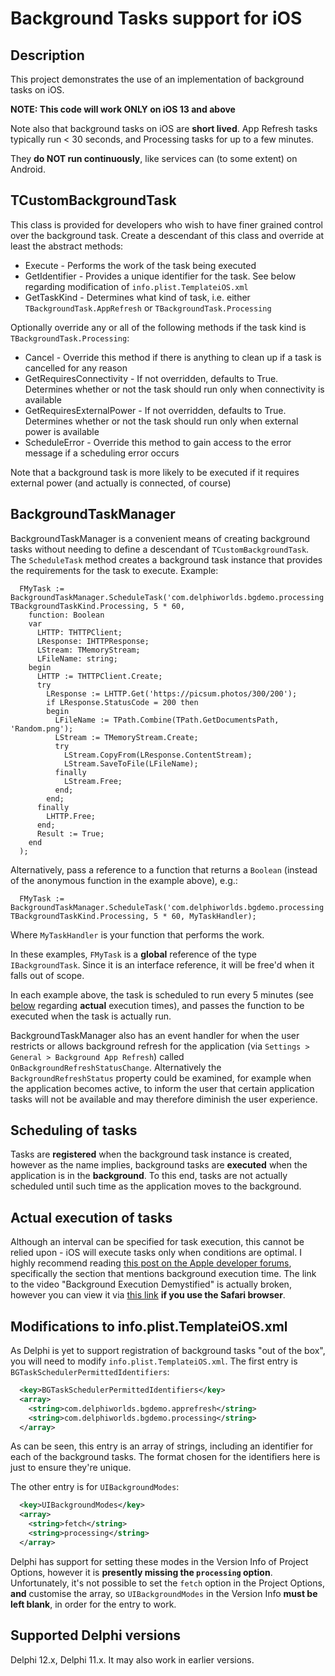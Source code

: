 # Background Tasks support for iOS

## Description

This project demonstrates the use of an implementation of background tasks on iOS.

**NOTE: This code will work ONLY on iOS 13 and above**

Note also that background tasks on iOS are **short lived**. App Refresh tasks typically run < 30 seconds, and Processing tasks for up to a few minutes.

They **do NOT run continuously**, like services can (to some extent) on Android.

## TCustomBackgroundTask

This class is provided for developers who wish to have finer grained control over the background task. Create a descendant of this class and override at least the abstract methods:

* Execute - Performs the work of the task being executed
* GetIdentifier - Provides a unique identifier for the task. See below regarding modification of `info.plist.TemplateiOS.xml`
* GetTaskKind - Determines what kind of task, i.e. either `TBackgroundTask.AppRefresh` or `TBackgroundTask.Processing`

Optionally override any or all of the following methods if the task kind is `TBackgroundTask.Processing`:

* Cancel - Override this method if there is anything to clean up if a task is cancelled for any reason
* GetRequiresConnectivity - If not overridden, defaults to True. Determines whether or not the task should run only when connectivity is available
* GetRequiresExternalPower - If not overridden, defaults to True. Determines whether or not the task should run only when external power is available
* ScheduleError - Override this method to gain access to the error message if a scheduling error occurs

Note that a background task is more likely to be executed if it requires external power (and actually is connected, of course)

## BackgroundTaskManager

BackgroundTaskManager is a convenient means of creating background tasks without needing to define a descendant of `TCustomBackgroundTask`. The `ScheduleTask` method creates a background task instance that provides the requirements for the task to execute. Example:

```delphi
  FMyTask := BackgroundTaskManager.ScheduleTask('com.delphiworlds.bgdemo.processing', TBackgroundTaskKind.Processing, 5 * 60,
    function: Boolean
    var
      LHTTP: THTTPClient;
      LResponse: IHTTPResponse;
      LStream: TMemoryStream;
      LFileName: string;
    begin
      LHTTP := THTTPClient.Create;
      try
        LResponse := LHTTP.Get('https://picsum.photos/300/200');
        if LResponse.StatusCode = 200 then
        begin
          LFileName := TPath.Combine(TPath.GetDocumentsPath, 'Random.png');
          LStream := TMemoryStream.Create;
          try
            LStream.CopyFrom(LResponse.ContentStream);
            LStream.SaveToFile(LFileName);
          finally
            LStream.Free;
          end;
        end;
      finally
        LHTTP.Free;
      end;
      Result := True;
    end
  );
```

Alternatively, pass a reference to a function that returns a `Boolean` (instead of the anonymous function in the example above), e.g.:

```delphi
  FMyTask := BackgroundTaskManager.ScheduleTask('com.delphiworlds.bgdemo.processing', TBackgroundTaskKind.Processing, 5 * 60, MyTaskHandler);
```

Where `MyTaskHandler` is your function that performs the work. 

In these examples, `FMyTask` is a **global** reference of the type `IBackgroundTask`. Since it is an interface reference, it will be free'd when it falls out of scope.

In each example above, the task is scheduled to run every 5 minutes (see [below](#actual-execution-of-tasks) regarding **actual** execution times), and passes the function to be executed when the task is actually run.

BackgroundTaskManager also has an event handler for when the user restricts or allows background refresh for the application (via `Settings > General > Background App Refresh`) called `OnBackgroundRefreshStatusChange`. Alternatively the `BackgroundRefreshStatus` property could be examined, for example when the application becomes active, to inform the user that certain application tasks will not be available and may therefore diminish the user experience. 

## Scheduling of tasks

Tasks are **registered** when the background task instance is created, however as the name implies, background tasks are **executed** when the application is in the **background**. To this end, tasks are not actually scheduled until such time as the application moves to the background. 

## Actual execution of tasks

Although an interval can be specified for task execution, this cannot be relied upon - iOS will execute tasks only when conditions are optimal. I highly recommend reading [this post on the Apple developer forums](https://forums.developer.apple.com/forums/thread/685525), specifically the section that mentions background execution time. The link to the video "Background Execution Demystified" is actually broken, however you can view it via [this link](https://devstreaming-cdn.apple.com/videos/wwdc/2020/10063/3/2E1C3BA0-2643-4330-A5B2-3A9878453987/master.m3u8) **if you use the Safari browser**.

## Modifications to info.plist.TemplateiOS.xml

As Delphi is yet to support registration of background tasks "out of the box", you will need to modify `info.plist.TemplateiOS.xml`. The first entry is `BGTaskSchedulerPermittedIdentifiers`:

```xml
  <key>BGTaskSchedulerPermittedIdentifiers</key>
  <array>
    <string>com.delphiworlds.bgdemo.apprefresh</string>
    <string>com.delphiworlds.bgdemo.processing</string>
  </array>
```

As can be seen, this entry is an array of strings, including an identifier for each of the background tasks. The format chosen for the identifiers here is just to ensure they're unique.

The other entry is for `UIBackgroundModes`:

```xml
  <key>UIBackgroundModes</key>
  <array>
    <string>fetch</string>
    <string>processing</string>
  </array>
```

Delphi has support for setting these modes in the Version Info of Project Options, however it is **presently missing the `processing` option**. Unfortunately, it's not possible to set the `fetch` option in the Project Options, **and** customise the array, so `UIBackgroundModes` in the Version Info **must be left blank**, in order for the entry to work.

## Supported Delphi versions

Delphi 12.x, Delphi 11.x. It may also work in earlier versions.
